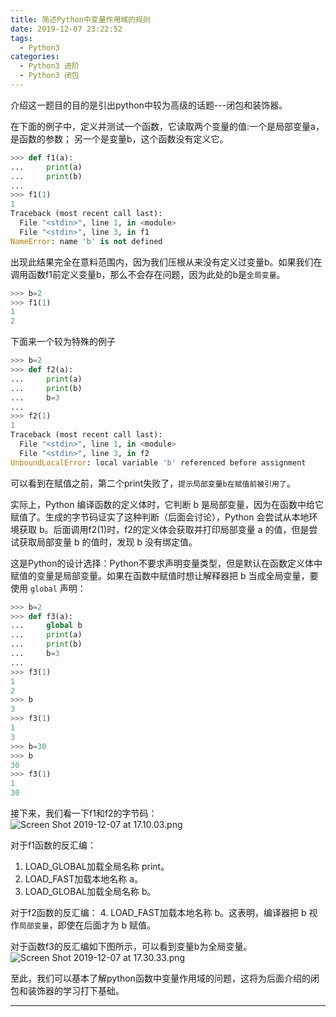 ```yaml
---
title: 简述Python中变量作用域的规则
date: 2019-12-07 23:22:52
tags:
  - Python3
categories:
  - Python3 进阶
  - Python3 闭包
---
```

介绍这一题目的目的是引出python中较为高级的话题---闭包和装饰器。

在下面的例子中，定义并测试一个函数，它读取两个变量的值:一个是局部变量a，是函数的参数； 另一个是变量b，这个函数没有定义它。

```python
>>> def f1(a):
...     print(a)
...     print(b)
...
>>> f1(1)
1
Traceback (most recent call last):
  File "<stdin>", line 1, in <module>
  File "<stdin>", line 3, in f1
NameError: name 'b' is not defined
```
出现此结果完全在意料范围内，因为我们压根从来没有定义过变量b。如果我们在调用函数f1前定义变量b，那么不会存在问题，因为此处的b是`全局变量`。

```python
>>> b=2
>>> f1(1)
1
2
```
下面来一个较为特殊的例子
```python
>>> b=2
>>> def f2(a):
...     print(a)
...     print(b)
...     b=3
...
>>> f2(1)
1
Traceback (most recent call last):
  File "<stdin>", line 1, in <module>
  File "<stdin>", line 3, in f2
UnboundLocalError: local variable 'b' referenced before assignment
```

可以看到在赋值之前，第二个print失败了，`提示局部变量b在赋值前被引用了`。

实际上，Python 编译函数的定义体时，它判断 b 是局部变量，因为在函数中给它赋值了。生成的字节码证实了这种判断（后面会讨论），Python 会尝试从本地环境获取 b。后面调用f2(1)时，f2的定义体会获取并打印局部变量 a 的值，但是尝试获取局部变量 b 的值时，发现 b 没有绑定值。

这是Python的设计选择：Python不要求声明变量类型，但是默认在函数定义体中赋值的变量是局部变量。如果在函数中赋值时想让解释器把 b 当成全局变量，要使用 `global` 声明：
```python
>>> b=2
>>> def f3(a):
...     global b
...     print(a)
...     print(b)
...     b=3
...
>>> f3(1)
1
2
>>> b
3
>>> f3(1)
1
3
>>> b=30
>>> b
30
>>> f3(1)
1
30
```

接下来，我们看一下f1和f2的字节码：
![Screen Shot 2019-12-07 at 17.10.03.png](https://upload-images.jianshu.io/upload_images/2952111-8e292da51753cfef.png?imageMogr2/auto-orient/strip%7CimageView2/2/w/1240)

对于f1函数的反汇编：
1.  LOAD_GLOBAL加载全局名称 print。
2.  LOAD_FAST加载本地名称 a。
3.  LOAD_GLOBAL加载全局名称 b。

对于f2函数的反汇编：
4.  LOAD_FAST加载本地名称 b。这表明，编译器把 b 视作`局部变量`，即使在后面才为 b 赋值。

对于函数f3的反汇编如下图所示，可以看到变量b为全局变量。
![Screen Shot 2019-12-07 at 17.30.33.png](https://upload-images.jianshu.io/upload_images/2952111-9f820de0acd3270c.png?imageMogr2/auto-orient/strip%7CimageView2/2/w/1240)


至此，我们可以基本了解python函数中变量作用域的问题，这将为后面介绍的闭包和装饰器的学习打下基础。

---------
